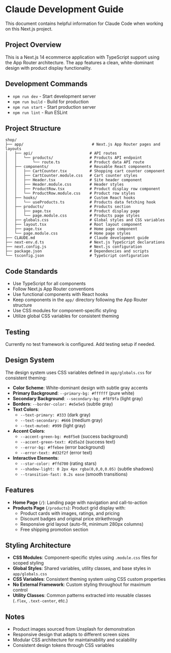 # Claude Development Guide

This document contains helpful information for Claude Code when working on this Next.js project.

## Project Overview

This is a Next.js 14 ecommerce application with TypeScript support using the App Router architecture. The app features a clean, white-dominant design with product display functionality.

## Development Commands

- `npm run dev` - Start development server
- `npm run build` - Build for production
- `npm run start` - Start production server
- `npm run lint` - Run ESLint

## Project Structure

```
shop/
├── app/                              # Next.js App Router pages and layouts
│   ├── api/                         # API routes
│   │   └── products/                # Products API endpoint
│   │       └── route.ts             # Product data API route
│   ├── components/                  # Reusable React components
│   │   ├── CartCounter.tsx          # Shopping cart counter component
│   │   ├── CartCounter.module.css   # Cart counter styles
│   │   ├── Header.tsx               # Site header component
│   │   ├── Header.module.css        # Header styles
│   │   ├── ProductRow.tsx           # Product display row component
│   │   └── ProductRow.module.css    # Product row styles
│   ├── hooks/                       # Custom React hooks
│   │   └── useProducts.ts           # Products data fetching hook
│   ├── products/                    # Products section
│   │   ├── page.tsx                 # Product display page
│   │   └── page.module.css          # Products page styles
│   ├── globals.css                  # Global styles and CSS variables
│   ├── layout.tsx                   # Root layout component
│   ├── page.tsx                     # Home page component
│   └── page.module.css              # Home page styles
├── CLAUDE.md                        # Claude development guide
├── next-env.d.ts                    # Next.js TypeScript declarations
├── next.config.js                   # Next.js configuration
├── package.json                     # Dependencies and scripts
└── tsconfig.json                    # TypeScript configuration
```

## Code Standards

- Use TypeScript for all components
- Follow Next.js App Router conventions
- Use functional components with React hooks
- Keep components in the `app/` directory following the App Router structure
- Use CSS modules for component-specific styling
- Utilize global CSS variables for consistent theming

## Testing

Currently no test framework is configured. Add testing setup if needed.

## Design System

The design system uses CSS variables defined in `app/globals.css` for consistent theming:

- **Color Scheme**: White-dominant design with subtle gray accents
- **Primary Background**: `--primary-bg: #ffffff` (pure white)
- **Secondary Background**: `--secondary-bg: #f8f9fa` (light gray)
- **Borders**: `--border-color: #e5e5e5` (subtle gray)
- **Text Colors**:
  - `--text-primary: #333` (dark gray)
  - `--text-secondary: #666` (medium gray)
  - `--text-muted: #999` (light gray)
- **Accent Colors**:
  - `--accent-green-bg: #e8f5e8` (success background)
  - `--accent-green-text: #2d5a2d` (success text)
  - `--error-bg: #ffebee` (error background)
  - `--error-text: #d32f2f` (error text)
- **Interactive Elements**:
  - `--star-color: #ffd700` (rating stars)
  - `--shadow-light: 0 2px 4px rgba(0,0,0,0.05)` (subtle shadows)
  - `--transition-fast: 0.2s ease` (smooth transitions)

## Features

- **Home Page** (`/`): Landing page with navigation and call-to-action
- **Products Page** (`/products`): Product grid display with:
  - Product cards with images, ratings, and pricing
  - Discount badges and original price strikethrough
  - Responsive grid layout (auto-fit, minimum 280px columns)
  - Free shipping promotion section

## Styling Architecture

- **CSS Modules**: Component-specific styles using `.module.css` files for scoped styling
- **Global Styles**: Shared variables, utility classes, and base styles in `app/globals.css`
- **CSS Variables**: Consistent theming system using CSS custom properties
- **No External Framework**: Custom styling throughout for maximum control
- **Utility Classes**: Common patterns extracted into reusable classes (`.flex`, `.text-center`, etc.)

## Notes

- Product images sourced from Unsplash for demonstration
- Responsive design that adapts to different screen sizes
- Modular CSS architecture for maintainability and scalability
- Consistent design tokens through CSS variables
